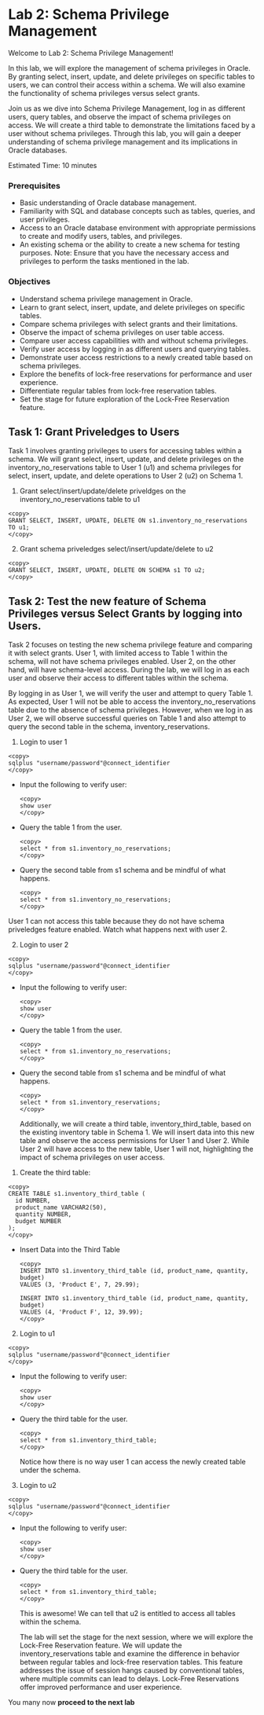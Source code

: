 # Lab 2: Schema Privilege Management

Welcome to Lab 2: Schema Privilege Management!

In this lab, we will explore the management of schema privileges in Oracle. By granting select, insert, update, and delete privileges on specific tables to users, we can control their access within a schema. We will also examine the functionality of schema privileges versus select grants.

Join us as we dive into Schema Privilege Management, log in as different users, query tables, and observe the impact of schema privileges on access. We will create a third table to demonstrate the limitations faced by a user without schema privileges. Through this lab, you will gain a deeper understanding of schema privilege management and its implications in Oracle databases.

Estimated Time: 10 minutes

### Prerequisites
* Basic understanding of Oracle database management.
* Familiarity with SQL and database concepts such as tables, queries, and user privileges.
* Access to an Oracle database environment with appropriate permissions to create and modify users, tables, and privileges.
* An existing schema or the ability to create a new schema for testing purposes.
Note: Ensure that you have the necessary access and privileges to perform the tasks mentioned in the lab.

### Objectives 
* Understand schema privilege management in Oracle.
* Learn to grant select, insert, update, and delete privileges on specific tables.
* Compare schema privileges with select grants and their limitations.
* Observe the impact of schema privileges on user table access.
* Compare user access capabilities with and without schema privileges.
* Verify user access by logging in as different users and querying tables.
* Demonstrate user access restrictions to a newly created table based on schema privileges.
* Explore the benefits of lock-free reservations for performance and user experience.
* Differentiate regular tables from lock-free reservation tables.
* Set the stage for future exploration of the Lock-Free Reservation feature.

##
## Task 1: Grant Priveledges to Users

Task 1 involves granting privileges to users for accessing tables within a schema. We will grant select, insert, update, and delete privileges on the inventory\_no\_reservations table to User 1 (u1) and schema privileges for select, insert, update, and delete operations to User 2 (u2) on Schema 1.

1. Grant select/insert/update/delete  priveldges on the inventory\_no\_reservations table to u1

  ````
  <copy>
  GRANT SELECT, INSERT, UPDATE, DELETE ON s1.inventory_no_reservations TO u1;
  </copy>
  ````

2. Grant schema priveledges select/insert/update/delete to u2

  ````
  <copy>
  GRANT SELECT, INSERT, UPDATE, DELETE ON SCHEMA s1 TO u2;
  </copy>
  ````

## Task 2: Test the new feature of Schema Privileges versus Select Grants by logging into Users.

Task 2 focuses on testing the new schema privilege feature and comparing it with select grants. User 1, with limited access to Table 1 within the schema, will not have schema privileges enabled. User 2, on the other hand, will have schema-level access. During the lab, we will log in as each user and observe their access to different tables within the schema.

By logging in as User 1, we will verify the user and attempt to query Table 1. As expected, User 1 will not be able to access the inventory\_no\_reservations table due to the absence of schema privileges. However, when we log in as User 2, we will observe successful queries on Table 1 and also attempt to query the second table in the schema, inventory\_reservations.

1. Login to user 1

  ````
  <copy>
  sqlplus "username/password"@connect_identifier
  </copy>
  ````

* Input the following to verify user:

  ````
  <copy>
  show user
  </copy>
  ````

* Query the table 1 from the user.

  ````
  <copy>
  select * from s1.inventory_no_reservations;
  </copy>
  ````

* Query the second table from s1 schema and be mindful of what happens.

  ````
  <copy>
  select * from s1.inventory_no_reservations;
  </copy>
  ````

User 1 can not access this table because they do not have schema priveledges feature enabled. Watch what happens next with user 2.

2. Login to user 2

  ````
  <copy>
  sqlplus "username/password"@connect_identifier
  </copy>
  ````

* Input the following to verify user:

  ````
  <copy>
  show user
  </copy>
  ````

* Query the table 1 from the user.

  ````
  <copy>
  select * from s1.inventory_no_reservations;
  </copy>
  ````

* Query the second table from s1 schema and be mindful of what happens.

  ````
  <copy>
  select * from s1.inventory_reservations;
  </copy>
  ````

  Additionally, we will create a third table, inventory\_third\_table, based on the existing inventory table in Schema 1. We will insert data into this new table and observe the access permissions for User 1 and User 2. While User 2 will have access to the new table, User 1 will not, highlighting the impact of schema privileges on user access.

1. Create the third table:

  ````
  <copy>
  CREATE TABLE s1.inventory_third_table (
    id NUMBER,
    product_name VARCHAR2(50),
    quantity NUMBER,
    budget NUMBER
  );
  </copy>
  ````

* Insert Data into the Third Table

  ````
  <copy>
  INSERT INTO s1.inventory_third_table (id, product_name, quantity, budget)
  VALUES (3, 'Product E', 7, 29.99);

  INSERT INTO s1.inventory_third_table (id, product_name, quantity, budget)
  VALUES (4, 'Product F', 12, 39.99);
  </copy>
  ````

2. Login to u1

  ````
  <copy>
  sqlplus "username/password"@connect_identifier
  </copy>
  ````

* Input the following to verify user:

  ````
  <copy>
  show user
  </copy>
  ````

* Query the third table for the user.

  ````
  <copy>
  select * from s1.inventory_third_table;
  </copy>
  ````

  Notice how there is no way user 1 can access the newly created table under the schema.

3. Login to u2

  ````
  <copy>
  sqlplus "username/password"@connect_identifier
  </copy>
  ````

* Input the following to verify user:

  ````
  <copy>
  show user
  </copy>
  ````

* Query the third table for the user.

  ````
  <copy>
  select * from s1.inventory_third_table;
  </copy>
  ````

  This is awesome! We can tell that u2 is entitled to access all tables within the schema.

  The lab will set the stage for the next session, where we will explore the Lock-Free Reservation feature. We will update the inventory\_reservations table and examine the difference in behavior between regular tables and lock-free reservation tables. This feature addresses the issue of session hangs caused by conventional tables, where multiple commits can lead to delays. Lock-Free Reservations offer improved performance and user experience.

You many now **proceed to the next lab**